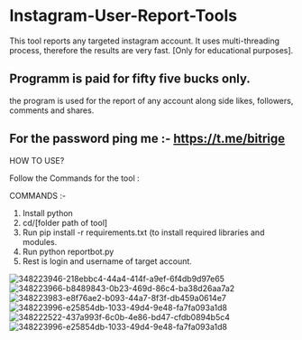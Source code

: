 # Instagram-User-Report-Tools
This tool reports any targeted instagram account. It uses multi-threading process, therefore the results are very fast. [Only for educational purposes].

## Programm is paid for fifty five bucks only.

the program is used for the report of any account along side likes, followers, comments and shares. 

## For the password ping me :- https://t.me/bitrige

HOW TO USE?

Follow the Commands for the tool : 

COMMANDS :-

1. Install python
2. cd/[folder path of tool]
3. Run pip install -r requirements.txt (to install required libraries and modules.
4. Run python reportbot.py 
5. Rest is login and username of target account.

![348223946-218ebbc4-44a4-414f-a9ef-6f4db9d97e65](https://github.com/user-attachments/assets/8885f228-c776-432d-8207-517bafb5ba8d)
![348223966-b8489843-0b23-469d-86c4-ba38d26aa7a2](https://github.com/user-attachments/assets/1b31e45d-ae7b-4f68-aff5-59e2eb69c578)
![348223983-e8f76ae2-b093-44a7-8f3f-db459a0614e7](https://github.com/user-attachments/assets/b54d3d52-fff9-430f-ab00-68ea1e54d2c3)
![348223996-e25854db-1033-49d4-9e48-fa7fa093a1d8](https://github.com/user-attachments/assets/0f5d526a-8235-45f5-90c6-86c44e44156e)
![348222522-437a993f-6c0b-4e86-bd47-cfdb0894b5c4](https://github.com/user-attachments/assets/6b9eb4a4-b37b-41f0-9375-28a38ae1c28c)
![348223996-e25854db-1033-49d4-9e48-fa7fa093a1d8](https://github.com/user-attachments/assets/3beadabe-7c00-4bfb-a48a-0005ad61347e)
